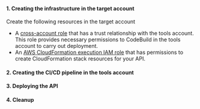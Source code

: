 #### 1. Creating the infrastructure in the target account
Create the following resources in the target account
- A [cross-account role](https://github.com/awslabs/serverless-api-cross-account-cicd/blob/master/cloudformation/target-account/cf-CrossAccountRole.yml) that has a trust relationship with the tools account. This role provides necessary permissions to CodeBuild in the tools account to carry out deployment.
- An [AWS CloudFormation execution IAM role](https://github.com/awslabs/serverless-api-cross-account-cicd/blob/master/cloudformation/target-account/cf-CloudFormationExecutionRole.yml) that has permissions to create CloudFormation stack resources for your API.

#### 2. Creating the CI/CD pipeline in the tools account

#### 3. Deploying the API


#### 4. Cleanup
